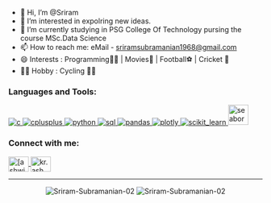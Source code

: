 - 👋 Hi, I’m @Sriram
- 👀 I’m interested in expolring new ideas.
- 🌱 I’m currently studying in PSG College Of Technology pursing the course MSc.Data Science
- 📫 How to reach me: eMail - [sriramsubramanian1968@gmail.com](mailto:sriramsubramanian1968@gmail.com)
- 😄 Interests : Programming👨‍💻 | Movies🍿 | Football⚽ | Cricket 🏏
- 🚴‍♂️ Hobby :  Cycling 🚴‍♂️


<h3 align="left">Languages and Tools:</h3>
<p align="left">
  <a href="https://www.cprogramming.com/" target="_blank" rel="noreferrer">
    <img src="https://img.shields.io/badge/c-%2300599C.svg?style=for-the-badge&logo=c&logoColor=white" alt="c" />
  </a>
  <a href="https://www.w3schools.com/cpp/" target="_blank" rel="noreferrer">
    <img src="https://img.shields.io/badge/c++-%2300599C.svg?style=for-the-badge&logo=c%2B%2B&logoColor=white" alt="cplusplus"  />
  </a>
  <a href="https://www.python.org" target="_blank" rel="noreferrer">
    <img src="https://img.shields.io/badge/python-3670A0?style=for-the-badge&logo=python&logoColor=ffdd54" alt="python" />
  </a>
  <a href="https://www.mysql.com" target="_blank" rel="noreferrer">
    <img src="https://img.shields.io/badge/mysql-%2300f.svg?style=for-the-badge&logo=mysql&logoColor=white" alt="sql" />
  </a>
  <a href="https://pandas.pydata.org/" target="_blank" rel="noreferrer">
    <img src="https://img.shields.io/badge/pandas-%23150458.svg?style=for-the-badge&logo=pandas&logoColor=white" alt="pandas" />
  </a>
  <a href="https://pandas.pydata.org/" target="_blank" rel="noreferrer">
    <img src="https://img.shields.io/badge/Plotly-%233F4F75.svg?style=for-the-badge&logo=plotly&logoColor=white" alt="plotly" />
  </a>
  <a href="https://scikit-learn.org/" target="_blank" rel="noreferrer">
    <img src="https://img.shields.io/badge/scikit--learn-%23F7931E.svg?style=for-the-badge&logo=scikit-learn&logoColor=white" alt="scikit_learn"  />
  </a>
  <a href="https://seaborn.pydata.org/" target="_blank" rel="noreferrer">
    <img src="https://seaborn.pydata.org/_images/logo-mark-lightbg.svg" alt="seaborn" width="40" height="40" />
  </a>
</p>

<h3 align="left">Connect with me:</h3>
<p align="left">
<p align="left">
<a href="https://www.linkedin.com/in/ashwin-kr-5866a0220/" target="blank">
  <img align="center" src="https://raw.githubusercontent.com/rahuldkjain/github-profile-readme-generator/master/src/images/icons/Social/linked-in-alt.svg" alt="[ashwin-kr-5866a0220]" height="30" width="40" />
</a>
<a href="https://instagram.com/kr.ash.win" target="blank">
  <img align="center" src="https://raw.githubusercontent.com/rahuldkjain/github-profile-readme-generator/master/src/images/icons/Social/instagram.svg" alt="kr.ash.win" height="30" width="40" />
</a>
</p>


<hr>
<p align="center">
  <img align="center" src="https://github-readme-stats.vercel.app/api?username=Sriram-Subramanian-02&show_icons=true&locale=en&theme=tokyonight&hide_border=true" alt="Sriram-Subramanian-02" /> 
  <img align="center" src="http://github-readme-streak-stats.herokuapp.com?user=Sriram-Subramanian-02&theme=tokyonight&hide_border=true&fire=DD5035&ring=CF7B1DD4" alt="Sriram-Subramanian-02" />
</p>


<!---
Ashwin-kr19/Ashwin-kr19 is a ✨ special ✨ repository because its `README.md` (this file) appears on your GitHub profile.
You can click the Preview link to take a look at your changes.
--->
